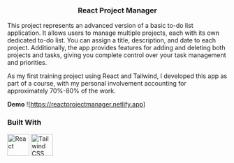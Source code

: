 <h3 align="center">React Project Manager</h3>

  <p>
    This project represents an advanced version of a basic to-do list application. It allows users to manage multiple projects, each with its own dedicated to-do list. You can assign a title, description, and date to each project. Additionally, the app provides features for adding and deleting both projects and tasks, giving you complete control over your task management and priorities.

As my first training project using React and Tailwind, I developed this app as part of a course, with my personal involvement accounting for approximately 70%-80% of the work.
  </p>
</div>

<strong>Demo</strong>
![https://reactprojectmanager.netlify.app]

### Built With

<div >
	<img width="50" src="https://user-images.githubusercontent.com/25181517/183897015-94a058a6-b86e-4e42-a37f-bf92061753e5.png" alt="React" title="React"/>
	<img width="50" src="https://user-images.githubusercontent.com/25181517/202896760-337261ed-ee92-4979-84c4-d4b829c7355d.png" alt="Tailwind CSS" title="Tailwind CSS"/>
</div>
